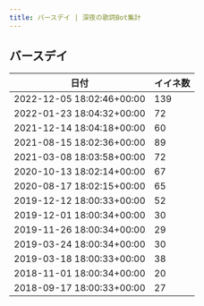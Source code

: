 ```yaml
---
title: バースデイ | 深夜の歌詞Bot集計
---
```

## バースデイ

|日付|イイネ数|
|-|-|
|2022-12-05 18:02:46+00:00|139|
|2022-01-23 18:04:32+00:00|72|
|2021-12-14 18:04:18+00:00|60|
|2021-08-15 18:02:36+00:00|89|
|2021-03-08 18:03:58+00:00|72|
|2020-10-13 18:02:14+00:00|67|
|2020-08-17 18:02:15+00:00|65|
|2019-12-12 18:00:33+00:00|52|
|2019-12-01 18:00:34+00:00|30|
|2019-11-26 18:00:34+00:00|29|
|2019-03-24 18:00:34+00:00|30|
|2019-03-18 18:00:33+00:00|38|
|2018-11-01 18:00:34+00:00|20|
|2018-09-17 18:00:33+00:00|27|
